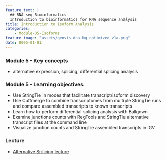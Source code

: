 ```yaml
---
feature_text: |
  ## RNA-seq Bioinformatics
  Introduction to bioinformatics for RNA sequence analysis
title: Introduction to Isoform Analysis
categories:
    - Module-05-Isoforms
feature_image: "assets/genvis-dna-bg_optimized_v1a.png"
date: 0005-01-01
---
```


### Module 5 - Key concepts
* alternative expression, splicing, differential splicing analysis

### Module 5 - Learning objectives
* Use StringTie in modes that facilitate transcript/isoform discovery
* Use Cuffmerge to combine transcriptomes from multiple StringTie runs and compare assembled transcripts to known transcripts
* Learn how to perform differential splicing analysis with Ballgown
* Examine junctions counts with RegTools and StringTie alternative transcript files at the command line
* Visualize junction counts and StringTie assembled transcripts in IGV

### Lecture
* [Alternative Splicing lecture](https://github.com/griffithlab/rnabio.org/blob/master/assets/lectures/cbw/2023/mini/RNASeq_MiniLecture_05_01_AlternativeSplicingAnalysis.pdf)
